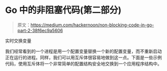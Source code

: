 # Go 中的非阻塞代码(第二部分)

> 原文：<https://medium.com/hackernoon/non-blocking-code-in-go-part-2-38f6ec9a5606>

实时交换变量

我们经常看到的一个进程是用一个配置变量替换一个新的配置变量，而不重新启动正在运行的进程。同样，我们可以用互斥体很容易地做到这一点。下面是一些示例代码，使用互斥体将一个非常简单的配置结构安全地交换到一个应用程序结构中。